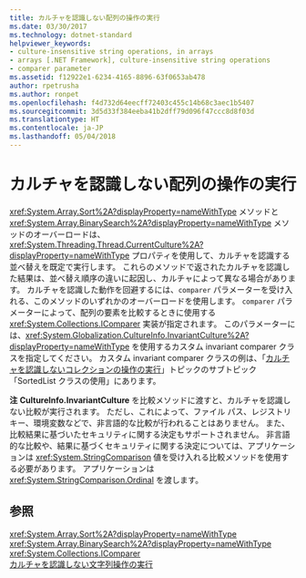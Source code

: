 ```yaml
---
title: カルチャを認識しない配列の操作の実行
ms.date: 03/30/2017
ms.technology: dotnet-standard
helpviewer_keywords:
- culture-insensitive string operations, in arrays
- arrays [.NET Framework], culture-insensitive string operations
- comparer parameter
ms.assetid: f12922e1-6234-4165-8896-63f0653ab478
author: rpetrusha
ms.author: ronpet
ms.openlocfilehash: f4d732d64eecff72403c455c14b68c3aec1b5407
ms.sourcegitcommit: 3d5d33f384eeba41b2dff79d096f47ccc8d8f03d
ms.translationtype: HT
ms.contentlocale: ja-JP
ms.lasthandoff: 05/04/2018
---
```

# <a name="performing-culture-insensitive-string-operations-in-arrays"></a>カルチャを認識しない配列の操作の実行
<xref:System.Array.Sort%2A?displayProperty=nameWithType> メソッドと <xref:System.Array.BinarySearch%2A?displayProperty=nameWithType> メソッドのオーバーロードは、<xref:System.Threading.Thread.CurrentCulture%2A?displayProperty=nameWithType> プロパティを使用して、カルチャを認識する並べ替えを既定で実行します。 これらのメソッドで返されたカルチャを認識した結果は、並べ替え順序の違いに起因し、カルチャによって異なる場合があります。 カルチャを認識した動作を回避するには、`comparer` パラメーターを受け入れる、このメソッドのいずれかのオーバーロードを使用します。 `comparer` パラメーターによって、配列の要素を比較するときに使用する <xref:System.Collections.IComparer> 実装が指定されます。 このパラメーターには、<xref:System.Globalization.CultureInfo.InvariantCulture%2A?displayProperty=nameWithType> を使用するカスタム invariant comparer クラスを指定してください。 カスタム invariant comparer クラスの例は、「[カルチャを認識しないコレクションの操作の実行](../../../docs/standard/globalization-localization/performing-culture-insensitive-string-operations-in-collections.md)」トピックのサブトピック「SortedList クラスの使用」にあります。  
  
 **注** **CultureInfo.InvariantCulture** を比較メソッドに渡すと、カルチャを認識しない比較が実行されます。 ただし、これによって、ファイル パス、レジストリ キー、環境変数などで、非言語的な比較が行われることはありません。 また、比較結果に基づいたセキュリティに関する決定もサポートされません。 非言語的な比較や、結果に基づくセキュリティに関する決定については、アプリケーションは <xref:System.StringComparison> 値を受け入れる比較メソッドを使用する必要があります。 アプリケーションは <xref:System.StringComparison.Ordinal> を渡します。  
  
## <a name="see-also"></a>参照  
 <xref:System.Array.Sort%2A?displayProperty=nameWithType>  
 <xref:System.Array.BinarySearch%2A?displayProperty=nameWithType>  
 <xref:System.Collections.IComparer>  
 [カルチャを認識しない文字列操作の実行](../../../docs/standard/globalization-localization/performing-culture-insensitive-string-operations.md)
